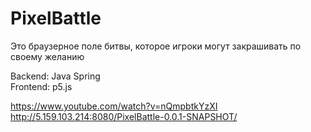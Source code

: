 # PixelBattle

Это браузерное поле битвы, которое игроки могут закрашивать по своему желанию

Backend: Java Spring  
Frontend: p5.js

https://www.youtube.com/watch?v=nQmpbtkYzXI
http://5.159.103.214:8080/PixelBattle-0.0.1-SNAPSHOT/
